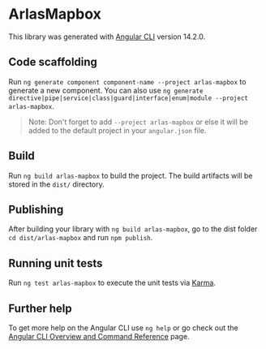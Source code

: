 # ArlasMapbox

This library was generated with [Angular CLI](https://github.com/angular/angular-cli) version 14.2.0.

## Code scaffolding

Run `ng generate component component-name --project arlas-mapbox` to generate a new component. You can also use `ng generate directive|pipe|service|class|guard|interface|enum|module --project arlas-mapbox`.
> Note: Don't forget to add `--project arlas-mapbox` or else it will be added to the default project in your `angular.json` file. 

## Build

Run `ng build arlas-mapbox` to build the project. The build artifacts will be stored in the `dist/` directory.

## Publishing

After building your library with `ng build arlas-mapbox`, go to the dist folder `cd dist/arlas-mapbox` and run `npm publish`.

## Running unit tests

Run `ng test arlas-mapbox` to execute the unit tests via [Karma](https://karma-runner.github.io).

## Further help

To get more help on the Angular CLI use `ng help` or go check out the [Angular CLI Overview and Command Reference](https://angular.io/cli) page.
